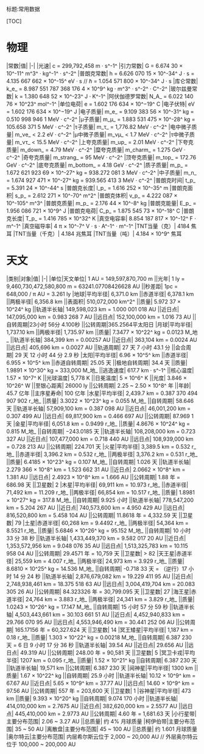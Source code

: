标题:常用数据

[TOC]

# 物理

|常数|值|
|-|
|光速| c = 299,792,458 m · s^-1^
|引力常数| G = 6.674 30 × 10^-11^ m^3^ · kg^-1^ · s^-2^
|普朗克常数| h = 6.626 070 15 × 10^-34^ J · s = 4.135 667 662 × 10^-15^ eV · s // $\hbar$ = 1.054 571 800 × 10^-34^ J · s
|库仑常数| k_e_ = 8.987 551 787 368 176 4 × 10^9^ kg · m^3^ · s^-2^ · C^-2^
|玻尔兹曼常数| k = 1.380 648 52 × 10^-23^ J · K^-1^
|阿伏伽德罗常数| N_A_ = 6.022 140 76 × 10^23^ mol^-1^
|单位电荷| e = 1.602 176 634 × 10^−19^ C
|电子伏特| eV = 1.602 176 634 × 10^−19^ J
|电子质量| m_e_ = 9.109 383 56 × 10^-31^ kg = 0.510 998 946 1 MeV · c^-2^
|μ子质量| m_μ_ = 1.883 531 475 × 10^-28^ kg = 105.658 371 5 MeV · c^-2^
|τ子质量| m_τ_ = 1,776.82 MeV · c^-2^
|电中微子质量| m_νe_ &lt; 2.2 eV · c^-2^
|μ中微子质量| m_νμ_ &lt; 1.7 MeV · c^-2^
|τ中微子质量| m_ντ_ &lt; 15.5 MeV · c^-2^
|上夸克质量| m_up_ = 2.01 MeV · c^-2^
|下夸克质量| m_down_ = 4.79 MeV · c^-2^
|糜夸克质量| m_charm_ = 1.275 GeV · c^-2^
|奇夸克质量| m_strang_ = 95 MeV · c^-2^
|顶夸克质量| m_top_ = 172.76 GeV · c^-2^
|底夸克质量| m_bottom_ = 4.18 GeV · c^-2^
|质子质量| m_p_ = 1.672 621 923 69 × 10^-27^ kg = 938.272 081 3 MeV · c^-2^
|中子质量| m_n_ = 1.674 927 471 × 10^-27^ kg = 939.565 413 3 MeV · c^-2^
|普朗克时间| t_p_ = 5.391 24 × 10^-44^ s
|普朗克长度| l_p_ = 1.616 252 × 10^-35^ m
|普朗克面积| s_p_ = 2.612 271 × 10^-70^ m^2^
|普朗克体积| v_p_ = 4.222 087 × 10^-105^ m^3^
|普朗克质量| m_p_ = 2.176 44 × 10^-8^ kg
|普朗克能量| E_p_ = 1.956 086 721 × 10^9^ J
|普朗克电荷| C_p_ = 1.875 545 73 × 10^-18^ C
|普朗克长度| T_p_ = 1.416 785 × 10^32^ K
|真空电容率| 8.854 187 817 × 10^-12^ F · m^-1^
|真空磁导率| 4 π × 10^-7^ V · s · A^-1^ · m^-1^
|TNT当量（克）| 4184 焦耳
|TNT当量（千克）| 4.184 兆焦耳
|TNT当量（吨）| 4.184 × 10^9^ 焦耳

# 天文

|类别|对象|值|
|-|
|单位|天文单位| 1 AU = 149,597,870,700 m
||光年| 1 ly = 9,460,730,472,580,800 m = 63241.07708426628 AU
||秒差距|  1pc = 648,000 / π AU = 3.261 ly
|地球|平均半径| 6,371.0 km
||赤道半径| 6,378.1 km
||两极半径| 6,356.8 km
||表面积| 510,072,000 km^2^
||质量| 5.972 37 × 10^24^ kg
||轨道半长轴| 149,598,023 km = 1.000 001 018 AU
||近日点| 147,095,000 km = 0.983 268 7 AU
||远日点| 152,100,000 km = 1.016 73 AU
||自转周期|23小时 56分 4.100秒
||公转周期|365.2564平太阳日
|月球|平均半径| 1,737.10 km
||两极半径| 1,735.97 km
||质量| 	7.3477 × 10^22^ kg = 0.0123 M_地_
||轨道半长轴| 384,399 km = 0.00257 AU
||近日点| 363,104 km = 0.0024 AU
||远日点| 405,696 km = 0.0027 AU
||轨道周期| 27 天 7 小时 43.1 分
||会合周期| 29 天 12 小时 44 分 2.9 秒
|太阳|平均半径| 6.96 × 10^5^ km
||赤道半径| 6.955 × 10^5^ km
||赤道自转周期| 25.05 天
||极地自转周期| 34.4 天
||质量| 1.9891 × 10^30^ kg = 333,000 M_地_
||逃逸速度| 617.7 km · s^-1^
||核心温度| 1.57 × 10^7^ K
||光球温度| 5,778 K
||日冕温度| 5 × 10^6^ K
||光度| 3.846 × 10^26^ W
||至银心距离| 26000 ly
||公转周期| 2.25 \~ 2.50 × 10^8^ 年
||年龄| 45.7 亿年
||主序星寿命| 100 亿年
|水星|平均半径| 2,439.7 km = 0.387 370 494 907 902 r_地_
||质量| 3.3022 × 10^23^ kg = 0.055 M_地_
||自转周期| 58.646 天
||轨道半长轴| 57,909,100 km = 0.387 098 AU
||近日点| 46,001,200 km = 0.307 499 AU
||远日点| 69,817,900 km = 0.466 697 AU
||公转周期| 87.969 1 天
|金星|平均半径| 6,051.8 km = 0.9499 r_地_
||质量| 4.8676 × 10^24^ kg = 0.815 M_地_
||自转周期| −243.0185 天
||轨道半长轴| 108,208,000 km = 0.723 327 AU
||近日点| 107,477,000 km = 0.718 440 AU
||远日点| 108,939,000 km = 0.728 213 AU
||公转周期| 224.701 天
|火星|平均半径| 3,389.5 km = 0.532 r_地_
||赤道半径| 3,396.2 km = 0.532 r_地_
||两极半径| 3,376.2 km = 0.531 r_地_
||质量| 6.4185 × 10^23^ kg = 0.107 M_地_
||自转周期| 1.026 天
||轨道半长轴| 2.279 366 × 10^8^ km = 1.523 662 31 AU
||近日点| 2.0662 × 10^8^ km = 1.381 AU
||远日点| 2.4923 × 10^8^ km = 1.666 AU
||公转周期| 1.88 年 = 686.98 天
||卫星数| 2
|木星|平均半径| 69,911 km = 10.973 r_地_
||赤道半径| 71,492 km = 11.209 r_地_
||两极半径| 66,854 km = 10.517 r_地_
||质量| 1.8981 × 10^27^ kg = 317.8 M_地_
||自转周期| 9.925 小时
||轨道半长轴| 778,547,200 km = 5.204 267 AU
||近日点| 740,573,600 km = 4.950 429 AU
||远日点| 816,520,800 km = 5.458 104 AU
||公转周期| 11.8618 年 = 4,332.59 天
||卫星数| 79
|土星|赤道半径| 60,268 km = 9.4492 r_地_
||两极半径| 54,364 km = 8.5521 r_地_
||质量| 5.6846 × 10^26^ kg = 95.152 M_地_
||自转周期| 10 小时 33 分 38 秒
||轨道半长轴| 1,433,449,370 km = 9.582 017 20 AU
||近日点| 1,353,572,956 km = 9.048 076 35 AU
||远日点| 1,513,325,783 km = 10.115 958 04 AU
||公转周期| 29.4571 年 = 10,759 天
||卫星数| &gt; 82
|天王星|赤道半径| 25,559 km = 4.007 r_地_
||两极半径| 24,973 km = 3.929 r_地_
||质量| 8.6810 × 10^25^ kg = 14.536 M_地_
||自转周期| -0.718 33 天 = （逆行）17 小时 14 分 24 秒
||轨道半长轴| 2,876,679,082 km = 19.229 411 95 AU
||近日点| 2,748,938,461 km = 18.375 518 63 AU
||远日点| 3,004,419,704 km = 20.083 305 26 AU
||公转周期| 84.323326 年 = 30,799.095 天
||卫星数| 27
|海王星|赤道半径| 24,764 km = 3.883 r_地_
||两极半径| 24,341 km = 3.829 r_地_
||质量| 1.0243 × 10^26^ kg = 17.147 M_地_
||自转周期| 15 小时 57 分 59 秒
||轨道半长轴| 4,503,443,661 km = 30.103 661 51 AU
||近日点| 4,452,940,833 km = 29.766 070 95 AU
||远日点| 4,553,946,490 km = 30.441 252 06 AU
||公转周期| 165.17156 年 = 60,327.624 天
||卫星数| 14
|冥王矮星|平均半径| 1,187 km = 0.18 r_地_
||质量| 1.303 × 10^22^ kg = 0.00218 M_地_
||自转周期| 6.387 230 天 = 6 日 9 小时 17 分 36 秒
||轨道半长轴| 39.54 AU
||近日点| 29.656 AU
||远日点| 49.319 AU
||公转周期| 248.00 年 = 90,581 天
||卫星数| 5
|冥卫卡戎|平均半径| 1207 km = 0.095 r_地_
||质量| 1.52 × 10^21^ kg
||自转周期| 6.387 230 天
||轨道半长轴| 19,571 km
||公转周期| 6.387 230 天
|阋神星|平均半径| 1300 km
||质量| 1.67 × 10^22^ kg
||自转周期| 25.9 小时
||轨道半长轴| 10.12 × 10^9^ km = 67.67 AU
||近日点| 5.65 × 10^9^ km = 37.77 AU
||远日点| 14.60 × 10^9^ km = 97.56 AU
||公转周期| 557 年 = 203,600 天
||卫星数| 1
|谷神星|平均半径| 473 km
||质量| 9.393 × 10^20^ kg
||自转周期| 9.074 170 小时
||轨道半长轴| 414,010,000 km = 2.7675 AU
||近日点| 382,620,000 km = 2.5577 AU
||远日点| 445,410,000 km = 2.9773 AU
||公转周期| 4.60 年 = 1,681.63 天
|小行星带|主要分布范围| 2.06 \~ 3.27 AU
||总质量| 约 4% 月球质量
|柯伊伯带|主要分布范围| 35 \~ 50 AU
|离散盘|主要分布范围| 45 \~ 100 AU
||总质量| 约 1.601 月球质量
|奥尔特云|主要分布范围| 内层希尔斯云位于 2,000 \~ 20,000 AU // 外层奥尔特云位于 100,000 \~ 200,000 AU
